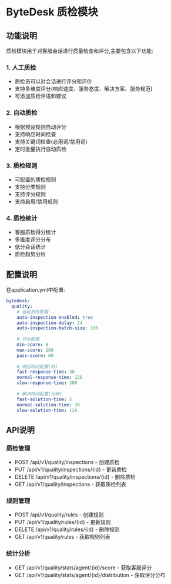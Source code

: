 <!--
 * @Author: jackning 270580156@qq.com
 * @Date: 2024-12-09 10:49:09
 * @LastEditors: jackning 270580156@qq.com
 * @LastEditTime: 2024-12-24 09:54:55
 * @Description: bytedesk.com https://github.com/Bytedesk/bytedesk
 *   Please be aware of the BSL license restrictions before installing Bytedesk IM – 
 *  selling, reselling, or hosting Bytedesk IM as a service is a breach of the terms and automatically terminates your rights under the license.
 *  Business Source License 1.1: https://github.com/Bytedesk/bytedesk/blob/main/LICENSE 
 *  contact: 270580156@qq.com 
 *  联系：270580156@qq.com
 * Copyright (c) 2024 by bytedesk.com, All Rights Reserved. 
-->
# ByteDesk 质检模块

## 功能说明

质检模块用于对客服会话进行质量检查和评分,主要包含以下功能:

### 1. 人工质检

- 质检员可以对会话进行评分和评价
- 支持多维度评分(响应速度、服务态度、解决方案、服务规范)
- 可添加质检评语和建议

### 2. 自动质检

- 根据预设规则自动评分
- 支持响应时间检查
- 支持关键词检查(必用词/禁用词)
- 定时批量执行自动质检

### 3. 质检规则

- 可配置的质检规则
- 支持分类规则
- 支持评分规则
- 支持启用/禁用规则

### 4. 质检统计

- 客服质检得分统计
- 多维度评分分布
- 低分会话统计
- 质检趋势分析

## 配置说明

在application.yml中配置:

```yaml
bytedesk:
  quality:
    # 自动质检配置
    auto-inspection-enabled: true
    auto-inspection-delay: 24
    auto-inspection-batch-size: 100
    
    # 评分配置  
    min-score: 0
    max-score: 100
    pass-score: 60
    
    # 响应时间配置(秒)
    fast-response-time: 30
    normal-response-time: 120
    slow-response-time: 300
    
    # 解决时间配置(分钟)
    fast-solution-time: 5
    normal-solution-time: 30
    slow-solution-time: 120
```

## API说明

### 质检管理

- POST /api/v1/quality/inspections - 创建质检
- PUT /api/v1/quality/inspections/{id} - 更新质检
- DELETE /api/v1/quality/inspections/{id} - 删除质检
- GET /api/v1/quality/inspections - 获取质检列表

### 规则管理

- POST /api/v1/quality/rules - 创建规则
- PUT /api/v1/quality/rules/{id} - 更新规则
- DELETE /api/v1/quality/rules/{id} - 删除规则
- GET /api/v1/quality/rules - 获取规则列表

### 统计分析

- GET /api/v1/quality/stats/agent/{id}/score - 获取客服评分
- GET /api/v1/quality/stats/agent/{id}/distribution - 获取评分分布
